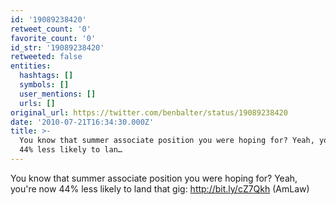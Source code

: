 ```yaml
---
id: '19089238420'
retweet_count: '0'
favorite_count: '0'
id_str: '19089238420'
retweeted: false
entities:
  hashtags: []
  symbols: []
  user_mentions: []
  urls: []
original_url: https://twitter.com/benbalter/status/19089238420
date: '2010-07-21T16:34:30.000Z'
title: >-
  You know that summer associate position you were hoping for? Yeah, you're now
  44% less likely to lan…
---
```


You know that summer associate position you were hoping for? Yeah, you're now 44% less likely to land that gig: http://bit.ly/cZ7Qkh (AmLaw)